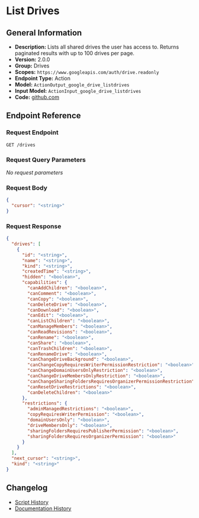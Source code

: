 <!-- BEGIN GENERATED CONTENT -->
# List Drives

## General Information

- **Description:** Lists all shared drives the user has access to. Returns paginated results with up to 100 drives per page.
- **Version:** 2.0.0
- **Group:** Drives
- **Scopes:** `https://www.googleapis.com/auth/drive.readonly`
- **Endpoint Type:** Action
- **Model:** `ActionOutput_google_drive_listdrives`
- **Input Model:** `ActionInput_google_drive_listdrives`
- **Code:** [github.com](https://github.com/NangoHQ/integration-templates/tree/main/integrations/google-drive/actions/list-drives.ts)


## Endpoint Reference

### Request Endpoint

`GET /drives`

### Request Query Parameters

_No request parameters_

### Request Body

```json
{
  "cursor": "<string>"
}
```

### Request Response

```json
{
  "drives": [
    {
      "id": "<string>",
      "name": "<string>",
      "kind": "<string>",
      "createdTime": "<string>",
      "hidden": "<boolean>",
      "capabilities": {
        "canAddChildren": "<boolean>",
        "canComment": "<boolean>",
        "canCopy": "<boolean>",
        "canDeleteDrive": "<boolean>",
        "canDownload": "<boolean>",
        "canEdit": "<boolean>",
        "canListChildren": "<boolean>",
        "canManageMembers": "<boolean>",
        "canReadRevisions": "<boolean>",
        "canRename": "<boolean>",
        "canShare": "<boolean>",
        "canTrashChildren": "<boolean>",
        "canRenameDrive": "<boolean>",
        "canChangeDriveBackground": "<boolean>",
        "canChangeCopyRequiresWriterPermissionRestriction": "<boolean>",
        "canChangeDomainUsersOnlyRestriction": "<boolean>",
        "canChangeDriveMembersOnlyRestriction": "<boolean>",
        "canChangeSharingFoldersRequiresOrganizerPermissionRestriction": "<boolean>",
        "canResetDriveRestrictions": "<boolean>",
        "canDeleteChildren": "<boolean>"
      },
      "restrictions": {
        "adminManagedRestrictions": "<boolean>",
        "copyRequiresWriterPermission": "<boolean>",
        "domainUsersOnly": "<boolean>",
        "driveMembersOnly": "<boolean>",
        "sharingFoldersRequiresPublisherPermission": "<boolean>",
        "sharingFoldersRequiresOrganizerPermission": "<boolean>"
      }
    }
  ],
  "next_cursor": "<string>",
  "kind": "<string>"
}
```

## Changelog

- [Script History](https://github.com/NangoHQ/integration-templates/commits/main/integrations/google-drive/actions/list-drives.ts)
- [Documentation History](https://github.com/NangoHQ/integration-templates/commits/main/integrations/google-drive/actions/list-drives.md)

<!-- END  GENERATED CONTENT -->


